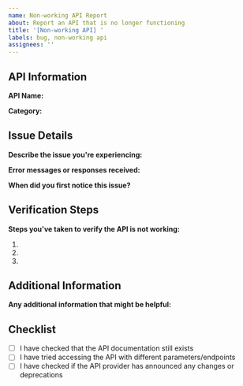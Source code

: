 ```yaml
---
name: Non-working API Report
about: Report an API that is no longer functioning
title: '[Non-working API] '
labels: bug, non-working api
assignees: ''
---
```


## API Information

**API Name:**

**Category:**

## Issue Details

**Describe the issue you're experiencing:**

**Error messages or responses received:**

**When did you first notice this issue?**

## Verification Steps

**Steps you've taken to verify the API is not working:**

1. 
2. 
3. 

## Additional Information

**Any additional information that might be helpful:**

## Checklist

- [ ] I have checked that the API documentation still exists
- [ ] I have tried accessing the API with different parameters/endpoints
- [ ] I have checked if the API provider has announced any changes or deprecations
